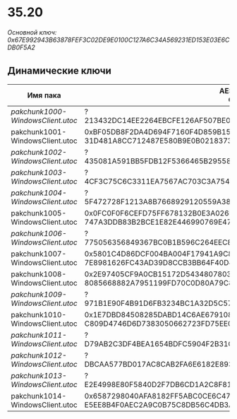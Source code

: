# 35.20

###### Основной ключ: 0x67E992943B63878FEF3C02DE9E0100C127A6C34A569231ED153E03E6CDB0F5A2

## Динамические ключи

| Имя пака                          | AES Ключ</br>GUID                                                                                       | HiRes Текстуры |
|-----------------------------------|---------------------------------------------------------------------------------------------------------|----------------|
| *pakchunk1000-WindowsClient.utoc* | ?</br>213432DC14EE2264EBCFE126AF507BE0 																  | ✔️             |
| pakchunk1001-WindowsClient.utoc   | 0xBF05DB8F2DA4D694F7160F4D859B150C49B7CCB8E9360127541E9F6804FB3F0C</br>31D481A8CC712487E580B9E0B0218373 | ✔️             |
| *pakchunk1002-WindowsClient.utoc* | ?</br>435081A591BB5FDB12F5366465B29558 																  | ✔️             |
| *pakchunk1003-WindowsClient.utoc* | ?</br>4CF3C75C6C3311EA7567AC703C3A754E																  | ❌             |
| *pakchunk1004-WindowsClient.utoc* | ?</br>5F472728F1213A8B7668929120559A38																  | ❌             |
| pakchunk1005-WindowsClient.utoc   | 0x0FC0F0F6CEFD75FF678132B0E3A026E35955C8052A0BE7F61AE71F2F20AC4847</br>747A3DDB83B2BCE1E82E446990769E47 | ❌             |
| *pakchunk1006-WindowsClient.utoc* | ?</br>775056356849367BC0B1B596C264EEC8 																  | ✔️             |
| pakchunk1007-WindowsClient.utoc   | 0x5801C4D86DCF004BA004F17941A9C8D88129A49E848071FDD18997186AC70328</br>7E8981626FC43AD39D8CCB3BB64F40D4 | ✔️             |
| pakchunk1008-WindowsClient.utoc   | 0x2E97405CF9A0CB15172D543480780317BEC33CDB7F28ED5FE86253CCBD3DFE69</br>8085668882A7951199FD70C0D80A79C8 | ✔️             |
| *pakchunk1009-WindowsClient.utoc* | ?</br>971B1E90F4B91D6FB3234BC1A32D5C57 																  | ❌             |
| pakchunk1010-WindowsClient.utoc   | 0x1E7DBD84508285DABD14C6AE67910846024B5AA5D8D6F1C9E488AB3E7D27F055</br>C809D4746D6D7383050662723FD75EE0 | ✔️             |
| *pakchunk1011-WindowsClient.utoc* | ?</br>D79AB2C3DF4BEA1654BDFC5904F2B31C																  | ❌             |
| *pakchunk1012-WindowsClient.utoc* | ?</br>DBCAA577BD017AC8CAB2FA6E6182E893 																  | ✔️             |
| *pakchunk1013-WindowsClient.utoc* | ?</br>E2E4998E80F5840D2F7DB6CD1A2C8F81 																  | ✔️             |
| pakchunk1014-WindowsClient.utoc   | 0x6587298040AFA8182FF5ABC0CE6C47126CB298F398793710E290B50147E984B3</br>E5EE8B4F0AEC2A9C0B75C8DB56C4DB3A | ❌             |
